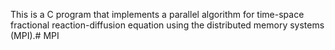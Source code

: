 This is a C program that implements a parallel algorithm for time-space fractional reaction-diffusion equation using the distributed  memory systems (MPI).# MPI
